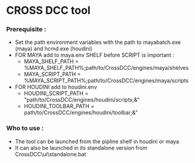 # CROSS DCC tool
### Prerequisite :
- Set the path environment variables with the path to mayabatch.exe (maya) and hcmd.exe (houdini)
- FOR MAYA add to maya.env   SHELF before SCRIPT is important : 
    - MAYA_SHELF_PATH = %MAYA_SHELF_PATH%;path/to/CrossDCC/engines/maya/shelves
    - MAYA_SCRIPT_PATH = %MAYA_SCRIPT_PATH%;path/to/CrossDCC/engines/maya/scripts
- FOR HOUDINI add to houdini.env
    - HOUDINI_SCRIPT_PATH = "path/to/CrossDCC/engines/houdini/scripts;&"
    - HOUDINI_TOOLBAR_PATH = path/to/CrossDCC/engines/houdini/toolbar;&"

### Who to use :
- The tool can be launched from the pipline shelf in houdini or maya
- It can also be launched in its standalone version from CrossDCC\ui\standalone.bat